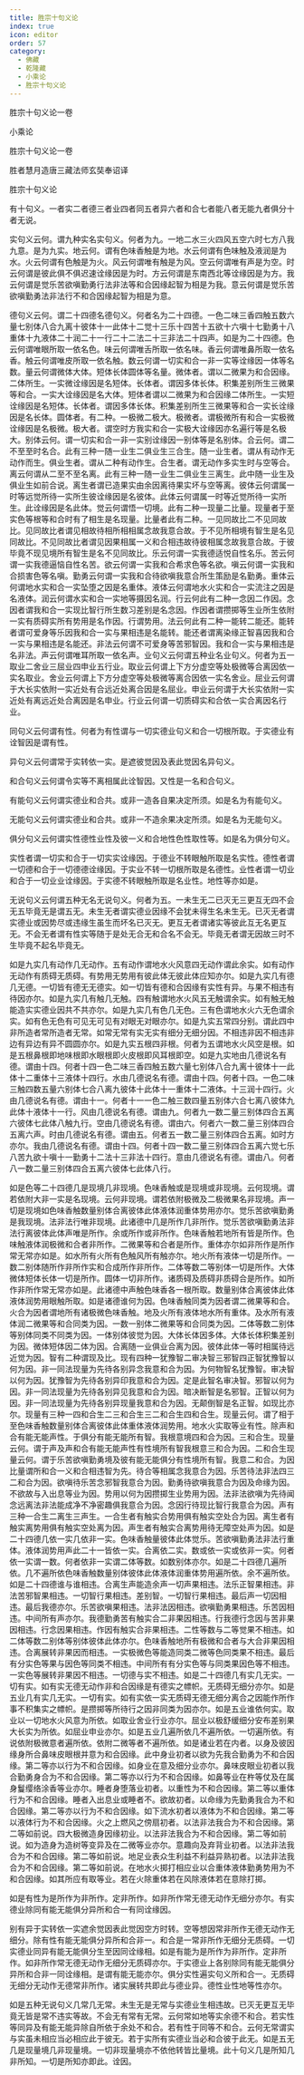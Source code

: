 ```yaml
---
title: 胜宗十句义论
index: true
icon: editor
order: 57
category:
  - 佛藏
  - 乾隆藏
  - 小乘论
  - 胜宗十句义论
---
```


胜宗十句义论一卷  

小乘论  

胜宗十句义论一卷  

胜者慧月造唐三藏法师玄奘奉诏译  

胜宗十句义论  

有十句义。一者实二者德三者业四者同五者异六者和合七者能八者无能九者俱分十者无说。  

实句义云何。谓九种实名实句义。何者为九。一地二水三火四风五空六时七方八我九意。是为九实。地云何。谓有色味香触是为地。水云何谓有色味触及液润是为水。火云何谓有色触是为火。风云何谓唯有触是为风。空云何谓唯有声是为空。时云何谓是彼此俱不俱迟速诠缘因是为时。方云何谓是东南西北等诠缘因是为方。我云何谓是觉乐苦欲嗔勤勇行法非法等和合因缘起智为相是为我。意云何谓是觉乐苦欲嗔勤勇法非法行不和合因缘起智为相是为意。  

德句义云何。谓二十四德名德句义。何者名为二十四德。一色二味三香四触五数六量七别体八合九离十彼体十一此体十二觉十三乐十四苦十五欲十六嗔十七勤勇十八重体十九液体二十润二十一行二十二法二十三非法二十四声。如是为二十四德。色云何谓唯眼所取一依名色。味云何谓唯舌所取一依名味。香云何谓唯鼻所取一依名香。触云何谓唯皮所取一依名触。数云何谓一切实和合一非一实等诠缘因一体等名数。量云何谓微体大体。短体长体圆体等名量。微体者。谓以二微果为和合因缘。二体所生。一实微诠缘因是名短体。长体者。谓因多体长体。积集差别所生三微果等和合。一实大诠缘因是名大体。短体者谓以二微果为和合因缘二体所生。一实短诠缘因是名短体。长体者。谓因多体长体。积集差别所生三微果等和合一实长诠缘因是名长体。圆体者。有二种。一极微二极大。极微者。谓极微所有和合一实极微诠缘因是名极微。极大者。谓空时方我实和合一实极大诠缘因亦名遍行等是名极大。别体云何。谓一切实和合一非一实别诠缘因一别体等是名别体。合云何。谓二不至至时名合。此有三种一随一业生二俱业生三合生。随一业生者。谓从有动作无动作而生。俱业生者。谓从二种有动作生。合生者。谓无动作多实生时与空等合。离云何谓从二至不至名离。此有三种一随一业生二俱业生三离生。此中随一业生及俱业生如前合说。离生者谓已造果实由余因离待果实坏与空等离。彼体云何谓属一时等远觉所待一实所生彼诠缘因是名彼体。此体云何谓属一时等近觉所待一实所生。此诠缘因是名此体。觉云何谓悟一切境。此有二种一现量二比量。现量者于至实色等根等和合时有了相生是名现量。比量者此有二种。一见同故比二不见同故比。见同故比者谓见相故待相所相相属念故我意合故。于不见所相境有智生是名见同故比。不见同故比者谓见因果相属一义和合相违故待彼相属念故我意合故。于彼毕竟不现见境所有智生是名不见同故比。乐云何谓一实我德适悦自性名乐。苦云何谓一实我德逼恼自性名苦。欲云何谓一实我和合希求色等名欲。嗔云何谓一实我和合损害色等名嗔。勤勇云何谓一实我和合待欲嗔我意合所生策励是名勤勇。重体云何谓地水实和合一实坠堕之因是名重体。液体云何谓地水火实和合一实流注之因是名液体。润云何谓水实和合一实地等摄因名润。行云何此有二种一念因二作因。念因者谓我和合一实现比智行所生数习差别是名念因。作因者谓攒掷等生业所生依附一实有质碍实所有势用是名作因。行谓势用。法云何此有二种一能转二能还。能转者谓可爱身等乐因我和合一实与果相违是名能转。能还者谓离染缘正智喜因我和合一实与果相违是名能还。非法云何谓不可爱身等苦邪智因。我和合一实与果相违是名非法。声云何谓唯耳所取一依名声。业句义云何谓五种业名业句义。何者为五一取业二舍业三屈业四申业五行业。取业云何谓上下方分虚空等处极微等合离因依一实名取业。舍业云何谓上下方分虚空等处极微等离合因依一实名舍业。屈业云何谓于大长实依附一实近处有合远近处离合因是名屈业。申业云何谓于大长实依附一实近处有离远近处合离因是名申业。行业云何谓一切质碍实和合依一实合离因名行业。  

同句义云何谓有性。何者为有性谓与一切实德业句义和合一切根所取。于实德业有诠智因是谓有性。  

异句义云何谓常于实转依一实。是遮彼觉因及表此觉因名异句义。  

和合句义云何谓令实等不离相属此诠智因。又性是一名和合句义。  

有能句义云何谓实德业和合共。或非一造各自果决定所须。如是名为有能句义。  

无能句义云何谓实德业和合共。或非一不造余果决定所须。如是名为无能句义。  

俱分句义云何谓实性德性业性及彼一义和合地性色性取性等。如是名为俱分句义。  

实性者谓一切实和合于一切实实诠缘因。于德业不转眼触所取是名实性。德性者谓一切德和合于一切德德诠缘因。于实业不转一切根所取是名德性。业性者谓一切业和合于一切业业诠缘因。于实德不转眼触所取是名业性。地性等亦如是。  

无说句义云何谓五种无名无说句义。何者为五。一未生无二已灭无三更互无四不会无五毕竟无是谓五无。未生无者谓实德业因缘不会犹未得生名未生无。已灭无者谓实德业或因势尽或违缘生虽生而坏名已灭无。更互无者谓诸实等彼此互无名更互无。不会无者谓有性实等随于是处无合无和合名不会无。毕竟无者谓无因故三时不生毕竟不起名毕竟无。  

如是九实几有动作几无动作。五有动作谓地水火风意四无动作谓此余实。如有动作无动作有质碍无质碍。有势用无势用有彼此体无彼此体应知亦尔。如是九实几有德几无德。一切皆有德无无德实。如一切皆有德和合因缘有实性有异。与果不相违有待因亦尔。如是九实几有触几无触。四有触谓地水火风五无触谓余实。如有触无触能造实实德业因共不共亦尔。如是九实几有色几无色。三有色谓地水火六无色谓余实。如有色无色有可见无可见有对眼无对眼亦尔。如是九实五常四分别。谓此四中非所造者常所造者无常。如常无常有实无实有细分无细分因。不相违非因不相违非边有异边有异不圆圆亦尔。如是九实五根四非根。何者为五谓地水火风空是根。如是五根鼻根即地味根即水眼根即火皮根即风耳根即空。如是九实地由几德说名有德。谓由十四。何者十四一色二味三香四触五数六量七别体八合九离十彼体十一此体十二重体十三液体十四行。水由几德说名有德。谓由十四。何者十四。一色二味三触四数五量六别体七合八离九彼体十此体十一重体十二液体。十三润十四行。火由几德说名有德。谓由十一。何者十一一色二触三数四量五别体六合七离八彼体九此体十液体十一行。风由几德说名有德。谓由九。何者九一数二量三别体四合五离六彼体七此体八触九行。空由几德说名有德。谓由六。何者六一数二量三别体四合五离六声。时由几德说名有德。谓由五。何者五一数二量三别体四合五离。如时方亦尔。我由几德说名有德。谓由十四。何者十四一数二量三别体四合五离六觉七乐八苦九欲十嗔十一勤勇十二法十三非法十四行。意由几德说名有德。谓由八。何者八一数二量三别体四合五离六彼体七此体八行。  

如是色等二十四德几是现境几非现境。色味香触或是现境或非现境。云何现境。谓若依附大非一实是名现境。云何非现境。谓若依附极微及二极微果名非现境。声一切是现境如色味香触数量别体合离彼体此体液体润重体势用亦尔。觉乐苦欲嗔勤勇是我现境。法非法行唯非现境。此诸德中几是所作几非所作。觉乐苦欲嗔勤勇法非法行离彼体此体声唯是所作。余或所作或非所作。色味香触若地所有皆是所作。色味触液体润极微和合者非所作。二微果等和合者是所作。重体亦尔如非所作是所作常无常亦如是。如水所有火所有色触风所有触亦尔。地火所有液体一切是所作。一数二别体随所作非所作实和合成所作非所作。二体等数二等别体一切是所作。大体微体短体长体一切是所作。圆体一切非所作。诸质碍及质碍非质碍合是所作。如所作非所作常无常亦如是。此诸德中声触色味香各一根所取。数量别体合离彼体此体液体润势用眼触所取。如是诸德谁何为因。色味香触同类为因者谓二微果等和合。火合为因者谓地所有诸极微色味香触。地及火所有液体地水所有重体。及水所有液体润二微果等和合同类为因。一数一别体二微果等和合同类为因。二体等数二别体等别体同类不同类为因。一体别体彼觉为因。大体长体因多体。大体长体积集差别为因。微体短体因二体为因。合离随一业俱业合离为因。彼体此体一等时相属待远近觉为因。智有二种谓现及比。现有四种一犹豫智二审决智三邪智四正智犹豫智以何为因。非一同法现量为先待各别异念我意和合为因。为何物智名犹豫智。审决智以何为因。犹豫智为先待各别异印我意和合为因。定是此智名审决智。邪智以何为因。非一同法现量为先待各别异见我意和合为因。暗决断智是名邪智。正智以何为因。非一同法现量为先待各别异现量我意和合为因。无颠倒智是名正智。如现比亦尔。现量有三种一四和合生二三和合生三二和合生四和合生。现量云何。谓了相于至色味香触数量别体合离彼体此体重体液体润势用。地水火实取等业有性。除声和合有能无能声性。于俱分有能无能所有智。我根意境四和合为因。三和合生。现量云何。谓于声及声和合有能无能声性有性境所有智我根意三和合为因。二和合生现量云何。谓于乐苦欲嗔勤勇境及彼有能无能俱分有性境所有智。我意二和合。为因比量谓所和合一义和合相违智为先。待合等相属念我意合为因。乐苦待法非法四三二和合为因。欲嗔待乐苦念邪智我意合为因。勤勇待欲嗔我意合为因及命缘为因。不欲故与入出息等业为因。势用以何为因攒掷生业势用为因。法非法欲嗔为先待闻念远离法非法能成净不净密趣俱我意合为因。念因行待现比智行我意合为因。声有三种一合生二离生三声生。一合生者有触实合势用俱有触实空处合为因。离生者有触实离势用俱有触实空处离为因。声生者有触实合离势用待无障空处声为因。如是二十四德几依一实几依非一实。色味香触量彼体此体觉乐。苦欲嗔勤勇法非法行重体。液体润势用声此二十一皆依一实。合离依二实。数或依一实或依非一实。何者依一实谓一数。何者依非一实谓二体等数。如数别体亦尔。如是二十四德几遍所依。几不遍所依色味香触数量别体彼体此体液体润重体势用遍所依。余不遍所依。如是二十四德谁与谁相违。合离生声能造余声一切声果相违。法乐正智果相违。非法苦邪智果相违。一切智行果相违。差别智。一切智行果相违。最后声一切因相违。最后我德亦尔。乐苦欲嗔果相违。法非法因相违。欲嗔勤勇果相违。乐苦因相违。中间所有声亦尔。我德勤勇苦有触实合二非果因相违。行我德行念因与苦非果因相违。行念因果相违。作因有触实合非果相违。二性等数与二等觉果不相违。如二体等数二别体等别体彼体此体亦尔。色味香触地所有极微和合者与大合非果因相违。合离展转非果因而相违。一实极微色等能造同类二微等色同类果不相违。最后有分实色等果与因色等同类不相违。中间所有有分实色等与同类果因色等不相违。一实色等展转非果因不相违。一切德与实不相违。如是二十四德几有实几无实。一切有实。如有实无德无动作非和合因缘是有德实之幖帜。无质碍无细分亦尔。如是五业几有实几无实。一切有实。如有实依一实无质碍无德无细分离合之因能作所作事不积集实之幖帜。是攒掷等所待行之因非同类为因亦尔。如是五业谁依何实。取业以一切地水火风意为所依。如取业舍业行业亦尔。屈业以极舒缓细分安布差别果大长实为所依。如屈业申业亦尔。如是五业几遍所依几不遍所依。一切遍所依。有说依附极微意者遍所依。依附二微等者不遍所依。如是诸业若在内者。以身及彼因缘身所合鼻味皮眼根并意为和合因缘。此中身业初者以欲为先我合勤勇为不和合因缘。第二等亦以行为不和合因缘。如身业在意及细分业亦尔。鼻味皮眼业初者以我合勤勇身合为不和合因缘。第二等亦以行为不和合因缘。如鼻等业在杵等仗及在属身鬘缨络涂香等业亦尔。睡者身堕落业初者。以重性为不和合因缘。第二等以重体行为不和合因缘。睡者入出息业或睡者不。欲故初者。以命缘为先勤勇我合为不和合因缘。第二等亦以行为不和合因缘。如下流水初者以液体为不和合因缘。第二等以液体行为不和合因缘。火之上燃风之傍扇初者。以法非法我合为不和合因缘。第二等如前说。四大极微造身因缘初业。以法非法我合为不和合因缘。第二等如前说。如为造身为造树等变异及在二微等业亦尔。意趣向及弃背业初者。以法非法我合为不和合因缘。第二等如前说。地足业表众生利益不利益异熟初者。以法非法我合为不和合因缘。第二等如前说。在地水火掷打相应业以合重体液体勤勇势用为不和合因缘。如其所应有取等业。若在火除重体若在风除液体若在意除打掷。  

如是有性为是所作为非所作。定非所作。如非所作常无德无动作无细分亦尔。有实德业除同有能无能俱分异所和合一有同诠缘因。  

别有异于实转依一实遮余觉因表此觉因空方时转。空等想因常非所作无德无动作无细分。除有性有能无能俱分异所和合非一。和合是一常非所作无细分无质碍。一切实德业同异有能无能俱分生至因同诠缘相。如是有能为是所作为非所作。定非所作。如非所作常无德无动作无细分无质碍亦尔。于实德业上各别除同有能无能俱分异所和合非一同诠缘相。是谓有能无能亦尔。俱分实性遍实句义所和合一。无质碍无细分无动作无德常非所作。诸实展转共即此与德业异。德性业性地等性亦尔。  

如是五种无说句义几常几无常。未生无是无常与实德业生相违故。已灭无更互无毕竟无皆是常不违实等故。不会无有常有无常。云何常如地等实余德不和合。若实性等同异及有能无能异除自所依于余处不和合。若有性于同等不和合。云何无常谓实与实虽未相应当必相应此于彼无。若于实所有实德业当必和合彼于此无。如是五无几是现量境几非现量境。一切非现量境亦不依他转皆比量境。此十句义几是所知几非所知。一切是所知亦即此。诠因。  
